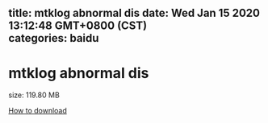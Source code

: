 
title: mtklog abnormal dis
date: Wed Jan 15 2020 13:12:48 GMT+0800 (CST)    
categories: baidu
---

# mtklog abnormal dis
size: 119.80 MB
 
 

[How to download](https://bpcam.bemobtrk.com/go/2ceec3aa-1ca2-46d6-b9ff-aaa5c184517c?jno=370)